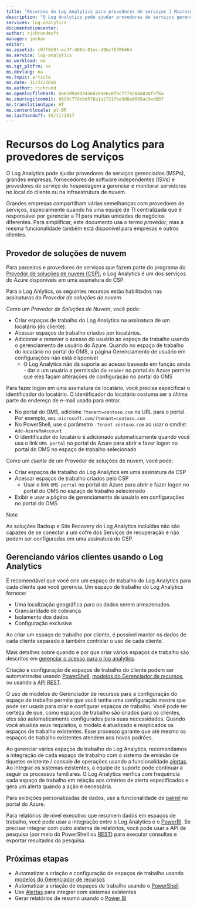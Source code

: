 ```yaml
---
title: "Recursos do Log Analytics para provedores de serviços | Microsoft Docs"
description: "O Log Analytics pode ajudar provedores de serviços gerenciados (MSPs), grandes empresas, fornecedores de software independentes (ISVs) e provedores de serviço de hospedagem a gerenciar e monitorar servidores no local do cliente ou na infraestrutura de nuvem."
services: log-analytics
documentationcenter: 
author: richrundmsft
manager: jochan
editor: 
ms.assetid: c07f0b9f-ec37-480d-91ec-d9bcf6786464
ms.service: log-analytics
ms.workload: na
ms.tgt_pltfrm: na
ms.devlang: na
ms.topic: article
ms.date: 11/22/2016
ms.author: richrund
ms.openlocfilehash: 8a67d9a9d345682e9e6c8f5c7779204a038f5f6a
ms.sourcegitcommit: 6699c77dcbd5f8a1a2f21fba3d0a0005ac9ed6b7
ms.translationtype: HT
ms.contentlocale: pt-BR
ms.lasthandoff: 10/11/2017
---
```

# <a name="log-analytics-features-for-service-providers"></a>Recursos do Log Analytics para provedores de serviços
O Log Analytics pode ajudar provedores de serviços gerenciados (MSPs), grandes empresas, fornecedores de software independentes (ISVs) e provedores de serviço de hospedagem a gerenciar e monitorar servidores no local do cliente ou na infraestrutura de nuvem. 

Grandes empresas compartilham várias semelhanças com provedores de serviços, especialmente quando há uma equipe de TI centralizada que é responsável por gerenciar a TI para muitas unidades de negócios diferentes. Para simplificar, este documento usa o termo *provedor*, mas a mesma funcionalidade também está disponível para empresas e outros clientes.

## <a name="cloud-solution-provider"></a>Provedor de soluções de nuvem
Para parceiros e provedores de serviços que fazem parte do programa do [Provedor de soluções de nuvem (CSP)](https://partner.microsoft.com/Solutions/cloud-reseller-overview), o Log Analytics é um dos serviços do Azure disponíveis em uma assinatura do CSP. 

Para o Log Anlytics, os seguintes recursos estão habilitados nas assinaturas do *Provedor de soluções de nuvem*.

Como um *Provedor de Soluções de Nuvem*, você pode:

* Criar espaços de trabalho do Log Analytics na assinatura de um locatário (do cliente).
* Acessar espaços de trabalho criados por locatários. 
* Adicionar e remover o acesso do usuário ao espaço de trabalho usando o gerenciamento de usuário do Azure. Quando no espaço de trabalho do locatário no portal do OMS, a página Gerenciamento de usuário em configurações não está disponível
  * O Log Analytics não dá suporte ao acesso baseado em função ainda - dar a um usuário a permissão do `reader` no portal do Azure permite que eles façam alterações de configuração no portal do OMS

Para fazer logon em uma assinatura de locatário, você precisa especificar o identificador do locatário. O identificador do locatário costuma ser a última parte do endereço de e-mail usado para entrar.

* No portal do OMS, adicione `?tenant=contoso.com` na URL para o portal. Por exemplo, `mms.microsoft.com/?tenant=contoso.com`
* No PowerShell, use o parâmetro `-Tenant contoso.com` ao usar o cmdlet `Add-AzureRmAccount`
* O identificador do locatário é adicionado automaticamente quando você usa o link `OMS portal` no portal do Azure para abrir e fazer logon no portal do OMS no espaço de trabalho selecionado

Como um *cliente* de um Provedor de soluções de nuvem, você pode:

* Criar espaços de trabalho do Log Analytics em uma assinatura de CSP
* Acessar espaços de trabalho criados pelo CSP
  * Usar o link `OMS portal` no portal do Azure para abrir e fazer logon no portal do OMS no espaço de trabalho selecionado
* Exibir e usar a página de gerenciamento de usuário em configurações no portal do OMS

> [!NOTE]
> As soluções Backup e Site Recovery do Log Analytics incluídas não são capazes de se conectar a um cofre dos Serviços de recuperação e não podem ser configuradas em uma assinatura do CSP. 
> 
> 

## <a name="managing-multiple-customers-using-log-analytics"></a>Gerenciando vários clientes usando o Log Analytics
É recomendável que você crie um espaço de trabalho do Log Analytics para cada cliente que você gerencia. Um espaço de trabalho do Log Analytics fornece:

* Uma localização geográfica para os dados serem armazenados. 
* Granularidade de cobrança 
* Isolamento dos dados 
* Configuração exclusiva

Ao criar um espaço de trabalho por cliente, é possível manter os dados de cada cliente separado e também controlar o uso de cada cliente.

Mais detalhes sobre quando e por que criar vários espaços de trabalho são descritos em [gerenciar o acesso para o log analytics](log-analytics-manage-access.md#determine-the-number-of-workspaces-you-need).

Criação e configuração de espaços de trabalho do cliente podem ser automatizadas usando [PowerShell](log-analytics-powershell-workspace-configuration.md), [modelos do Gerenciador de recursos](log-analytics-template-workspace-configuration.md), ou usando a [API REST](https://www.nuget.org/packages/Microsoft.Azure.Management.OperationalInsights/).

O uso de modelos do Gerenciador de recursos para a configuração do espaço de trabalho permite que você tenha uma configuração mestre que pode ser usada para criar e configurar espaços de trabalho. Você pode ter certeza de que, como espaços de trabalho são criados para os clientes, eles são automaticamente configurados para suas necessidades. Quando você atualiza seus requisitos, o modelo é atualizado e reaplicados os espaços de trabalho existentes. Esse processo garante que até mesmo os espaços de trabalho existentes atendem aos novos padrões.    

Ao gerenciar vários espaços de trabalho do Log Analytics, recomendamos a integração de cada espaço de trabalho com o sistema de emissão de tíquetes existente / console de operações usando a funcionalidade [alertas](log-analytics-alerts.md). Ao integrar os sistemas existentes, a equipe de suporte pode continuar a seguir os processos familiares. O Log Analytics verifica com frequência cada espaço de trabalho em relação aos critérios de alerta especificados e gera um alerta quando a ação é necessária.

Para exibições personalizadas de dados, use a funcionalidade de [painel](../azure-portal/azure-portal-dashboards.md) no portal do Azure.  

Para relatórios de nível executivo que resumem dados em espaços de trabalho, você pode usar a integração entre o Log Analytics e o [PowerBI](log-analytics-powerbi.md). Se precisar integrar com outro sistema de relatórios, você pode usar a API de pesquisa (por meio do PowerShell ou [REST](log-analytics-log-search-api.md)) para executar consultas e exportar resultados da pesquisa.

## <a name="next-steps"></a>Próximas etapas
* Automatizar a criação e configuração de espaços de trabalho usando [modelos do Gerenciador de recursos](log-analytics-template-workspace-configuration.md)
* Automatizar a criação de espaços de trabalho usando o [PowerShell](log-analytics-powershell-workspace-configuration.md) 
* Use [Alertas](log-analytics-alerts.md) para integrar com sistemas existentes
* Gerar relatórios de resumo usando o [Power BI](log-analytics-powerbi.md)

